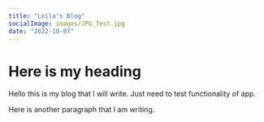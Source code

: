```yaml
---
title: "Leila's Blog"
socialImage: images/JPG_Test.jpg
date: "2022-10-07"
---
```


# Here is my heading

Hello this is my blog that I will write. Just need to test functionality of app.

Here is another paragraph that I am writing.
